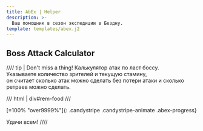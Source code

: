 ```yaml
---
title: AbEx | Helper
description: >-
  Ваш помощник в сезон экспедиции в Бездну.
template: templates/abex.j2
---
```


## Boss Attack Calculator

//// tip | Don't miss a thing!
Калькулятор атак по ласт боссу.  
Указываете количество зрителей и текущую стамину,  
он считает сколько атак можно сделать без потери атаки и сколько ретраев можно сделать.  

/// html | div#rem-food
///

[=100% "over9999%"]{: .candystripe .candystripe-animate .abex-progress}

Удачи всем!
////
